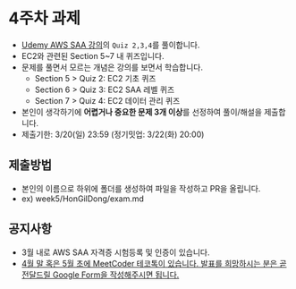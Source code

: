 # 4주차 과제 
- [Udemy AWS SAA 강의](https://www.udemy.com/course/best-aws-certified-solutions-architect-associate/)의 `Quiz 2,3,4`를 풀이합니다.
- EC2와 관련된 Section 5~7 내 퀴즈입니다.
- 문제를 풀면서 모르는 개념은 강의를 보면서 학습합니다.    
  - Section 5 > Quiz 2: EC2 기초 퀴즈
  - Section 6 > Quiz 3: EC2 SAA 레벨 퀴즈
  - Section 7 > Quiz 4: EC2 데이터 관리 퀴즈
- 본인이 생각하기에 **어렵거나 중요한 문제 3개 이상**를 선정하여 풀이/해설을 제출합니다.
- 제출기한: 3/20(일) 23:59 (정기밋업: 3/22(화) 20:00)

## 제출방법
- 본인의 이름으로 하위에 폴더를 생성하여 파일을 작성하고 PR을 올립니다.
- ex) week5/HonGilDong/exam.md

## 공지사항
- 3월 내로 AWS SAA 자격증 시험등록 및 인증이 있습니다.
- [4월 말 혹은 5월 초에 MeetCoder 테코톡이 있습니다. 발표를 희망하시는 분은 곧 전달드릴 Google Form을 작성해주시면 됩니다.](https://meetcoder.slack.com/archives/C012GEBHKHU/p1646910063897009)
